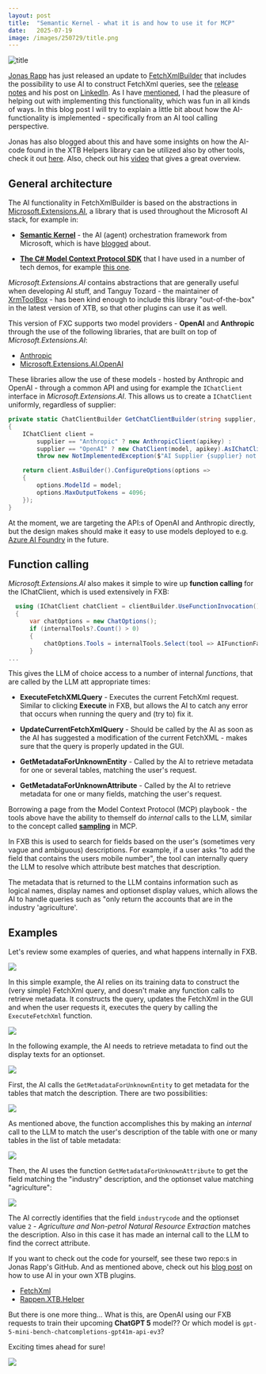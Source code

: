 ```yaml
---
layout: post
title:  "Semantic Kernel - what it is and how to use it for MCP"
date:   2025-07-19
image: /images/250729/title.png
---
```

![title](/images/250729/title.png)

[Jonas Rapp](https://www.linkedin.com/in/rappen/) has just released an update to [FetchXmlBuilder](https://fetchxmlbuilder.com/) that includes the possibility to use AI to construct FetchXml queries, see the [release notes](https://fetchxmlbuilder.com/releases/1-2025-7/) and his post on [LinkedIn](https://www.linkedin.com/posts/rappen_ai-chat-in-fetchxml-builder-getting-to-activity-7355935874234171393-wfZW?utm_source=share&utm_medium=member_desktop&rcm=ACoAAACM8rsBEgQIrYgb4NZAbnxwfDRk_Tu5e3w). As I have [mentioned](https://www.linkedin.com/posts/andreas-adner-70b1153_fetchxmlbuilder-infused-with-ai-activity-7353891922370793472-PgcI?utm_source=share&utm_medium=member_desktop&rcm=ACoAAACM8rsBEgQIrYgb4NZAbnxwfDRk_Tu5e3w), I had the pleasure of helping out with implementing this functionality, which was fun in all kinds of ways.<!--end_excerpt--> In this blog post I will try to explain a little bit about how the AI-functionality is implemented - specifically from an AI tool calling perspective. 

Jonas has also blogged about this and have some insights on how the AI-code found in the XTB Helpers library can be utilized also by other tools, check it out [here](https://jonasr.app/ai-code-helpers/). Also, check out his [video](https://www.youtube.com/watch?v=E4Lj9C1ZMVU) that gives a great overview.

## General architecture 
The AI functionality in FetchXmlBuilder is based on the abstractions in [Microsoft.Extensions.AI](https://learn.microsoft.com/en-us/dotnet/ai/microsoft-extensions-ai), a library that is used throughout the Microsoft AI stack, for example in:

- [**Semantic Kernel**](https://learn.microsoft.com/en-us/semantic-kernel/overview/) - the AI (agent) orchestration framework from Microsoft, which is have [blogged](https://nullpointer.se/2025/07/19/semantic-kernel-mcp.html) about. 

- [**The C# Model Context Protocol SDK**](https://github.com/modelcontextprotocol/csharp-sdk) that I have used in a number of tech demos, for example [this one](https://nullpointer.se/dataverse/mcp/2025/07/06/dataverse-mcp-claude.html).

*Microsoft.Extensions.AI* contains abstractions that are generally useful when developing AI stuff, and Tanguy Tozard - the maintainer of [XrmToolBox](https://www.xrmtoolbox.com/) - has been kind enough to include this library "out-of-the-box" in the latest version of XTB, so that other plugins can use it as well.

This version of FXC supports two model providers - **OpenAI** and **Anthropic** through the use of the following libraries, that are built on top of *Microsoft.Extensions.AI*:

- [Anthropic](https://github.com/tryAGI/Anthropic)
- [Microsoft.Extensions.AI.OpenAI](https://www.nuget.org/packages/Microsoft.Extensions.AI.OpenAI/9.7.1-preview.1.25365.4?_src=template)

These libraries allow the use of these models - hosted by Anthropic and OpenAI - through a common API and using for example the `IChatClient` interface in *Microsoft.Extensions.AI*. This allows us to create a `IChatClient` uniformly, regardless of supplier:

```csharp
private static ChatClientBuilder GetChatClientBuilder(string supplier, string model, string apikey)
{
    IChatClient client =
        supplier == "Anthropic" ? new AnthropicClient(apikey) :
        supplier == "OpenAI" ? new ChatClient(model, apikey).AsIChatClient() :
        throw new NotImplementedException($"AI Supplier {supplier} not implemented!");

    return client.AsBuilder().ConfigureOptions(options =>
    {
        options.ModelId = model;
        options.MaxOutputTokens = 4096;
    });
}
```
At the moment, we are targeting the API:s of OpenAI and Anthropic directly, but the design makes should make it easy to use models deployed to e.g. [Azure AI Foundry](https://learn.microsoft.com/en-us/azure/ai-foundry/) in the future.

## Function calling

*Microsoft.Extensions.AI* also makes it simple to wire up **function calling** for the IChatClient, which is used extensively in FXB:

```csharp
  using (IChatClient chatClient = clientBuilder.UseFunctionInvocation().Build())
  {
      var chatOptions = new ChatOptions();
      if (internalTools?.Count() > 0)
      {
          chatOptions.Tools = internalTools.Select(tool => AIFunctionFactory.Create(tool) as AITool).ToList();
      }
...
```

This gives the LLM of choice access to a number of internal *functions*, that are called by the LLM att appropriate times:

- **ExecuteFetchXMLQuery** - Executes the current FetchXml request. Similar to clicking **Execute** in FXB, but allows the AI to catch any error that occurs when running the query and (try to) fix it.

- **UpdateCurrentFetchXmlQuery** - Should be called by the AI as soon as the AI has suggested a modification of the current FetchXML - makes sure that the query is properly updated in the GUI.
- **GetMetadataForUnknownEntity** - Called by the AI to retrieve metadata for one or several tables, matching the user's request.
- **GetMetadataForUnknownAttribute** - Called by the AI to retrieve metadata for one or many fields, matching the user's request.

Borrowing a page from the Model Context Protocol (MCP) playbook - the tools above have the ability to themself do *internal* calls to the LLM, similar to the concept called  [**sampling**](https://modelcontextprotocol.io/specification/2025-06-18/client/sampling) in MCP. 

In FXB this is used to search for fields based on the user's (sometimes very vague and ambiguous) descriptions. For example, if a user asks "to add the field that contains the users mobile number", the tool can internally query the LLM to resolve which attribute best matches that description.

The metadata that is returned to the LLM contains information such as logical names, display names and optionset display values, which allows the AI to handle queries such as "only return the accounts that are in the industry 'agriculture'.

## Examples

Let's review some examples of queries, and what happens internally in FXB.

![](/images/250729/image_1.webp)

In this simple example, the AI relies on its training data to construct the (very simple) FetchXml query, and doesn't make any function calls to retrieve metadata. It constructs the query, updates the FetchXml in the GUI and when the user requests it, executes the query by calling the `ExecuteFetchXml` function.

![](/images/250729/image2.png)

In the following example, the AI needs to retrieve metadata to find out the display texts for an optionset.

![](/images/250729/image_3.webp)

First, the AI calls the `GetMetadataForUnknownEntity` to get metadata for the tables that match the description. There are two possibilities:

![](/images/250729/image4.png)

As mentioned above, the function accomplishes this by making an *internal* call to the LLM to match the user's description of the table with one or many tables in the list of table metadata:

![](/images/250729/image5.png)

Then, the AI uses the function `GetMetadataForUnknownAttribute` to get the field matching the "industry" description, and the optionset value matching "agriculture":

![](/images/250729/image6.png)

The AI correctly identifies that the field `industrycode` and the optionset value `2` - *Agriculture and Non-petrol Natural Resource Extraction* matches the description. Also in this case it has made an internal call to the LLM to find the correct attribute. 

If you want to check out the code for yourself, see these two repo:s in Jonas Rapp's GitHub. And as mentioned above, check out his [blog post](https://jonasr.app/ai-code-helpers/) on how to use AI in your own XTB plugins.

- [FetchXml](https://github.com/rappen/FetchXMLBuilder)
- [Rappen.XTB.Helper](https://github.com/rappen/Rappen.XTB.Helper)

But there is one more thing... What is this, are OpenAI using our FXB requests to train their upcoming **ChatGPT 5** model?? Or which model is `gpt-5-mini-bench-chatcompletions-gpt41m-api-ev3`?

Exciting times ahead for sure!

![](/images/250729/image7.png)

